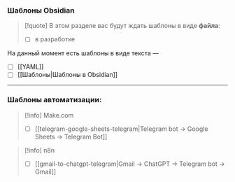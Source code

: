### Шаблоны Obsidian

>[!quote] В этом разделе вас будут ждать шаблоны в виде **файла**:
>- [ ] в разработке


 На данный момент есть шаблоны в виде текста — 
- [ ] [[YAML]]
- [ ] [[Шаблоны|Шаблоны в Obsidian]]

---
### Шаблоны автоматизации:

>[!info] Make.com
>- [ ] [[telegram-google-sheets-telegram|Telegram bot -> Google Sheets -> Telegram Bot]]  

>[!info] n8n
>- [ ] [[gmail-to-chatgpt-telegram|Gmail -> ChatGPT -> Telegram bot -> Gmail]]

